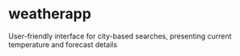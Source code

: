 # weatherapp
User-friendly interface for city-based searches, presenting current temperature and forecast details
